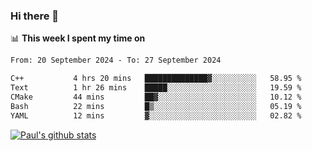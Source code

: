 ### Hi there 👋

📊 **This week I spent my time on**
<!--START_SECTION:waka-->

```txt
From: 20 September 2024 - To: 27 September 2024

C++           4 hrs 20 mins   ██████████████▓░░░░░░░░░░   58.95 %
Text          1 hr 26 mins    █████░░░░░░░░░░░░░░░░░░░░   19.59 %
CMake         44 mins         ██▓░░░░░░░░░░░░░░░░░░░░░░   10.12 %
Bash          22 mins         █▒░░░░░░░░░░░░░░░░░░░░░░░   05.19 %
YAML          12 mins         ▓░░░░░░░░░░░░░░░░░░░░░░░░   02.82 %
```

<!--END_SECTION:waka-->


[![Paul's github stats](https://github-readme-stats.vercel.app/api?username=mickeyouyou&theme=dracula&show_icons=true)](https://github.com/anuraghazra/github-readme-stats)

